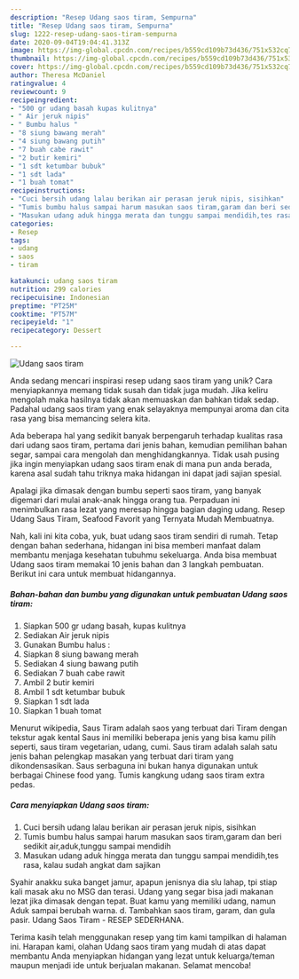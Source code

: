 ```yaml
---
description: "Resep Udang saos tiram, Sempurna"
title: "Resep Udang saos tiram, Sempurna"
slug: 1222-resep-udang-saos-tiram-sempurna
date: 2020-09-04T19:04:41.313Z
image: https://img-global.cpcdn.com/recipes/b559cd109b73d436/751x532cq70/udang-saos-tiram-foto-resep-utama.jpg
thumbnail: https://img-global.cpcdn.com/recipes/b559cd109b73d436/751x532cq70/udang-saos-tiram-foto-resep-utama.jpg
cover: https://img-global.cpcdn.com/recipes/b559cd109b73d436/751x532cq70/udang-saos-tiram-foto-resep-utama.jpg
author: Theresa McDaniel
ratingvalue: 4
reviewcount: 9
recipeingredient:
- "500 gr udang basah kupas kulitnya"
- " Air jeruk nipis"
- " Bumbu halus "
- "8 siung bawang merah"
- "4 siung bawang putih"
- "7 buah cabe rawit"
- "2 butir kemiri"
- "1 sdt ketumbar bubuk"
- "1 sdt lada"
- "1 buah tomat"
recipeinstructions:
- "Cuci bersih udang lalau berikan air perasan jeruk nipis, sisihkan"
- "Tumis bumbu halus sampai harum masukan saos tiram,garam dan beri sedikit air,aduk,tunggu sampai mendidih"
- "Masukan udang aduk hingga merata dan tunggu sampai mendidih,tes rasa, kalau sudah angkat dam sajikan"
categories:
- Resep
tags:
- udang
- saos
- tiram

katakunci: udang saos tiram 
nutrition: 299 calories
recipecuisine: Indonesian
preptime: "PT25M"
cooktime: "PT57M"
recipeyield: "1"
recipecategory: Dessert

---
```



![Udang saos tiram](https://img-global.cpcdn.com/recipes/b559cd109b73d436/751x532cq70/udang-saos-tiram-foto-resep-utama.jpg)

Anda sedang mencari inspirasi resep udang saos tiram yang unik? Cara menyiapkannya memang tidak susah dan tidak juga mudah. Jika keliru mengolah maka hasilnya tidak akan memuaskan dan bahkan tidak sedap. Padahal udang saos tiram yang enak selayaknya mempunyai aroma dan cita rasa yang bisa memancing selera kita.

Ada beberapa hal yang sedikit banyak berpengaruh terhadap kualitas rasa dari udang saos tiram, pertama dari jenis bahan, kemudian pemilihan bahan segar, sampai cara mengolah dan menghidangkannya. Tidak usah pusing jika ingin menyiapkan udang saos tiram enak di mana pun anda berada, karena asal sudah tahu triknya maka hidangan ini dapat jadi sajian spesial.

Apalagi jika dimasak dengan bumbu seperti saos tiram, yang banyak digemari dari mulai anak-anak hingga orang tua. Perpaduan ini menimbulkan rasa lezat yang meresap hingga bagian daging udang. Resep Udang Saus Tiram, Seafood Favorit yang Ternyata Mudah Membuatnya.


Nah, kali ini kita coba, yuk, buat udang saos tiram sendiri di rumah. Tetap dengan bahan sederhana, hidangan ini bisa memberi manfaat dalam membantu menjaga kesehatan tubuhmu sekeluarga. Anda bisa membuat Udang saos tiram memakai 10 jenis bahan dan 3 langkah pembuatan. Berikut ini cara untuk membuat hidangannya.

<!--inarticleads1-->

##### Bahan-bahan dan bumbu yang digunakan untuk pembuatan Udang saos tiram:

1. Siapkan 500 gr udang basah, kupas kulitnya
1. Sediakan  Air jeruk nipis
1. Gunakan  Bumbu halus :
1. Siapkan 8 siung bawang merah
1. Sediakan 4 siung bawang putih
1. Sediakan 7 buah cabe rawit
1. Ambil 2 butir kemiri
1. Ambil 1 sdt ketumbar bubuk
1. Siapkan 1 sdt lada
1. Siapkan 1 buah tomat


Menurut wikipedia, Saus Tiram adalah saos yang terbuat dari Tiram dengan tekstur agak kental Saus ini memiliki beberapa jenis yang bisa kamu pilih seperti, saus tiram vegetarian, udang, cumi. Saus tiram adalah salah satu jenis bahan pelengkap masakan yang terbuat dari tiram yang dikondensasikan. Saus serbaguna ini bukan hanya digunakan untuk berbagai Chinese food yang. Tumis kangkung udang saos tiram extra pedas. 

<!--inarticleads2-->

##### Cara menyiapkan Udang saos tiram:

1. Cuci bersih udang lalau berikan air perasan jeruk nipis, sisihkan
1. Tumis bumbu halus sampai harum masukan saos tiram,garam dan beri sedikit air,aduk,tunggu sampai mendidih
1. Masukan udang aduk hingga merata dan tunggu sampai mendidih,tes rasa, kalau sudah angkat dam sajikan


Syahir anakku suka banget jamur, apapun jenisnya dia slu lahap, tpi stiap kali masak aku no MSG dan terasi. Udang yang segar bisa jadi makanan lezat jika dimasak dengan tepat. Buat kamu yang memiliki udang, namun Aduk sampai berubah warna. d. Tambahkan saos tiram, garam, dan gula pasir. Udang Saos Tiram - RESEP SEDERHANA. 

Terima kasih telah menggunakan resep yang tim kami tampilkan di halaman ini. Harapan kami, olahan Udang saos tiram yang mudah di atas dapat membantu Anda menyiapkan hidangan yang lezat untuk keluarga/teman maupun menjadi ide untuk berjualan makanan. Selamat mencoba!
